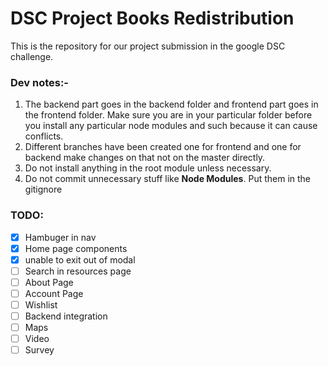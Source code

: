 # DSC Project Books Redistribution

This is the repository for our project submission in the google DSC challenge.

### Dev notes:-

1. The backend part goes in the backend folder and frontend part goes in the frontend folder. Make sure you are in your particular folder before you install any particular node modules and such because it can cause conflicts.
2. Different branches have been created one for frontend and one for backend make changes on that not on the master directly.
3. Do not install anything in the root module unless necessary.
4. Do not commit unnecessary stuff like **Node Modules**. Put them in the gitignore

### TODO:

- [x] Hambuger in nav
- [x] Home page components
- [x] unable to exit out of modal
- [ ] Search in resources page
- [ ] About Page
- [ ] Account Page
- [ ] Wishlist
- [ ] Backend integration
- [ ] Maps
- [ ] Video
- [ ] Survey
